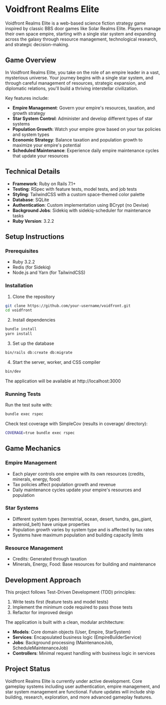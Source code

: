 # Voidfront Realms Elite

Voidfront Realms Elite is a web-based science fiction strategy game inspired by classic BBS door games like Solar Realms Elite. Players manage their own space empire, starting with a single star system and expanding across the galaxy through resource management, technological research, and strategic decision-making.

## Game Overview

In Voidfront Realms Elite, you take on the role of an empire leader in a vast, mysterious universe. Your journey begins with a single star system, and through careful management of resources, strategic expansion, and diplomatic relations, you'll build a thriving interstellar civilization.

Key features include:
- **Empire Management**: Govern your empire's resources, taxation, and growth strategy
- **Star System Control**: Administer and develop different types of star systems
- **Population Growth**: Watch your empire grow based on your tax policies and system types
- **Economic Strategy**: Balance taxation and population growth to maximize your empire's potential
- **Scheduled Maintenance**: Experience daily empire maintenance cycles that update your resources

## Technical Details

- **Framework**: Ruby on Rails 7.1+
- **Testing**: RSpec with feature tests, model tests, and job tests
- **Styling**: TailwindCSS with a custom space-themed color palette
- **Database**: SQLite
- **Authentication**: Custom implementation using BCrypt (no Devise)
- **Background Jobs**: Sidekiq with sidekiq-scheduler for maintenance tasks
- **Ruby Version**: 3.2.2

## Setup Instructions

### Prerequisites
- Ruby 3.2.2
- Redis (for Sidekiq)
- Node.js and Yarn (for TailwindCSS)

### Installation

1. Clone the repository
```bash
git clone https://github.com/your-username/voidfront.git
cd voidfront
```

2. Install dependencies
```bash
bundle install
yarn install
```

3. Set up the database
```bash
bin/rails db:create db:migrate
```

4. Start the server, worker, and CSS compiler
```bash
bin/dev
```

The application will be available at http://localhost:3000

### Running Tests

Run the test suite with:
```bash
bundle exec rspec
```

Check test coverage with SimpleCov (results in coverage/ directory):
```bash
COVERAGE=true bundle exec rspec
```

## Game Mechanics

### Empire Management
- Each player controls one empire with its own resources (credits, minerals, energy, food)
- Tax policies affect population growth and revenue
- Daily maintenance cycles update your empire's resources and population

### Star Systems
- Different system types (terrestrial, ocean, desert, tundra, gas_giant, asteroid_belt) have unique properties
- Population growth varies by system type and is affected by tax rates
- Systems have maximum population and building capacity limits

### Resource Management
- Credits: Generated through taxation
- Minerals, Energy, Food: Base resources for building and maintenance

## Development Approach

This project follows Test-Driven Development (TDD) principles:
1. Write tests first (feature tests and model tests)
2. Implement the minimum code required to pass those tests
3. Refactor for improved design

The application is built with a clean, modular architecture:
- **Models**: Core domain objects (User, Empire, StarSystem)
- **Services**: Encapsulated business logic (EmpireBuilderService)
- **Jobs**: Background processing (MaintenanceJob, ScheduleMaintenanceJob)
- **Controllers**: Minimal request handling with business logic in services

## Project Status

Voidfront Realms Elite is currently under active development. Core gameplay systems including user authentication, empire management, and star system management are functional. Future updates will include ship building, research, exploration, and more advanced gameplay features.
